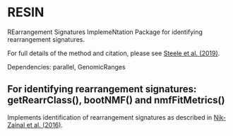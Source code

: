 # RESIN
REarrangement Signatures ImplemeNtation
Package for identifying rearrangement signatures.

For full details of the method and citation, please see [Steele et al. (2019)](https://www.sciencedirect.com/science/article/pii/S1535610819300972).

Dependencies: parallel, GenomicRanges

## For identifying rearrangement signatures: getRearrClass(), bootNMF() and nmfFitMetrics()
Implements identification of rearrangement signatures as described in [Nik-Zainal et al. (2016)](https://www.nature.com/articles/nature17676).
